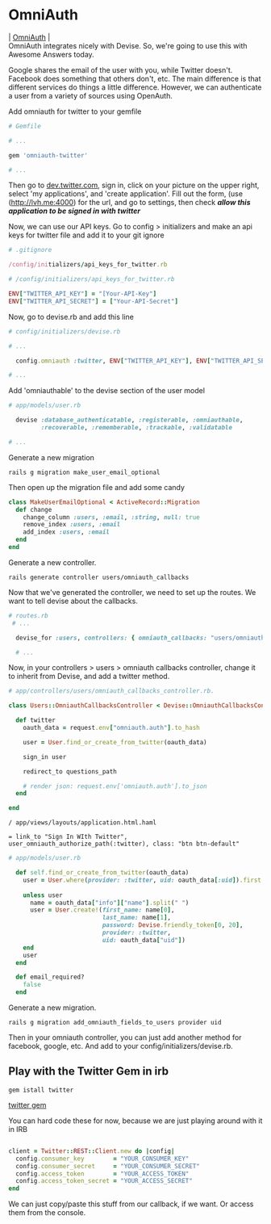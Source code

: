 # OmniAuth  
| [OmniAuth](https://github.com/intridea/omniauth) |  
OmniAuth integrates nicely with Devise. So, we're going to use this with Awesome Answers today.  
  
Google shares the email of the user with you, while Twitter doesn't. Facebook does something that others don't, etc. The main difference is that different services do things a little difference. However, we can authenticate a user from a variety of sources using OpenAuth.  
  
Add omniauth for twitter to your gemfile
```ruby
# Gemfile

# ...

gem 'omniauth-twitter'

# ...

```
Then go to [dev.twitter.com](https://dev.twitter.com/), sign in, click on your picture on the upper right, select 'my applications', and 'create application'. Fill out the form, (use (http://lvh.me:4000) for the url, and go to settings, then check ***allow this application to be signed in with twitter***  
  
Now, we can use our API keys. Go to config > initializers and make an api keys for twitter file and add it to your git ignore
```ruby
# .gitignore

/config/initializers/api_keys_for_twitter.rb

```
```ruby
# /config/initializers/api_keys_for_twitter.rb

ENV["TWITTER_API_KEY"] = "[Your-API-Key"]
ENV["TWITTER_API_SECRET"] = ["Your-API-Secret"]
```
Now, go to devise.rb and add this line
```ruby
# config/initializers/devise.rb

# ...

  config.omniauth :twitter, ENV["TWITTER_API_KEY"], ENV["TWITTER_API_SECRET"]

# ...
```
Add 'omniauthable' to the devise section of the user model
```ruby
# app/models/user.rb

  devise :database_authenticatable, :registerable, :omniauthable,
         :recoverable, :rememberable, :trackable, :validatable

# ...
```
Generate a new migration  
```
rails g migration make_user_email_optional
```
Then open up the migration file and add some candy  
```ruby
class MakeUserEmailOptional < ActiveRecord::Migration
  def change
    change_column :users, :email, :string, null: true
    remove_index :users, :email
    add_index :users, :email
  end
end
```
Generate a new controller.
```
rails generate controller users/omniauth_callbacks
```
Now that we've generated the controller, we need to set up the routes. We want to tell devise about the callbacks. 
```ruby
# routes.rb
 # ...

  devise_for :users, controllers: { omniauth_callbacks: "users/omniauth_callbacks" }

  # ...

```
Now, in your controllers > users > omniauth callbacks controller, change it to inherit from Devise, and add a twitter method.
```ruby
# app/controllers/users/omniauth_callbacks_controller.rb.   

class Users::OmniauthCallbacksController < Devise::OmniauthCallbacksController

  def twitter
    oauth_data = request.env["omniauth.auth"].to_hash

    user = User.find_or_create_from_twitter(oauth_data)

    sign_in user

    redirect_to questions_path

    # render json: request.env['omniauth.auth'].to_json
  end

end
```
```haml
/ app/views/layouts/application.html.haml

= link_to "Sign In WIth Twitter", user_omniauth_authorize_path(:twitter), class: "btn btn-default"

```
```ruby
# app/models/user.rb

  def self.find_or_create_from_twitter(oauth_data)
    user = User.where(provider: :twitter, uid: oauth_data[:uid]).first
    
    unless user
      name = oauth_data["info"]["name"].split(" ")
      user = User.create!(first_name: name[0], 
                          last_name: name[1],
                          password: Devise.friendly_token[0, 20],
                          provider: :twitter,
                          uid: oauth_data["uid"])
    end
    user
  end

  def email_required?
    false
  end
```

Generate a new migration.
```
rails g migration add_omniauth_fields_to_users provider uid
```
Then in your omniauth controller, you can just add another method for facebook, google, etc. And add to your config/initializers/devise.rb.
## Play with the Twitter Gem in irb  
  
`gem istall twitter`  
  
[twitter gem](https://github.com/sferik/twitter)  
  

You can hard code these for now, because we are just playing around with it in IRB
```ruby

client = Twitter::REST::Client.new do |config|
  config.consumer_key        = "YOUR_CONSUMER_KEY"
  config.consumer_secret     = "YOUR_CONSUMER_SECRET"
  config.access_token        = "YOUR_ACCESS_TOKEN"
  config.access_token_secret = "YOUR_ACCESS_SECRET"
end

```
We can just copy/paste this stuff from our callback, if we want. Or access them from the console.